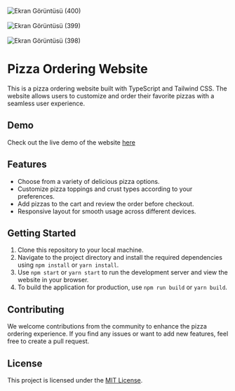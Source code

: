 ![Ekran Görüntüsü (400)](https://github.com/Tugbagundogdu/pizza-rest/assets/78304413/18ee191c-9f17-4676-a043-ec0820286c66) <br><br>
![Ekran Görüntüsü (399)](https://github.com/Tugbagundogdu/pizza-rest/assets/78304413/1e4920ec-a114-4ab3-bad5-ea99f9c545d5) <br> <br>
![Ekran Görüntüsü (398)](https://github.com/Tugbagundogdu/pizza-rest/assets/78304413/b9a90009-eb01-4725-a17a-427e0543f1e1)

# Pizza Ordering Website

This is a pizza ordering website built with TypeScript and Tailwind CSS. The website allows users to customize and order their favorite pizzas with a seamless user experience.

## Demo

Check out the live demo of the website [here](https://restaurant-app-tugbagundogdu.vercel.app)

## Features

- Choose from a variety of delicious pizza options.
- Customize pizza toppings and crust types according to your preferences.
- Add pizzas to the cart and review the order before checkout.
- Responsive layout for smooth usage across different devices.

## Getting Started

1. Clone this repository to your local machine.
2. Navigate to the project directory and install the required dependencies using `npm install` or `yarn install`.
3. Use `npm start` or `yarn start` to run the development server and view the website in your browser.
4. To build the application for production, use `npm run build` or `yarn build`.

## Contributing

We welcome contributions from the community to enhance the pizza ordering experience. If you find any issues or want to add new features, feel free to create a pull request.

## License

This project is licensed under the [MIT License](LICENSE).
